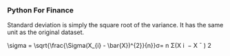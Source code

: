 ### Python For Finance

Standard deviation is simply the square root of the variance. It has the same unit as the original dataset.

\sigma = \sqrt{\frac{\Sigma(X_{i} - \bar{X})^{2}}{n}}σ= 
n
Σ(X 
i
​	 − 
X
ˉ
 ) 
2
 
​	 
​	